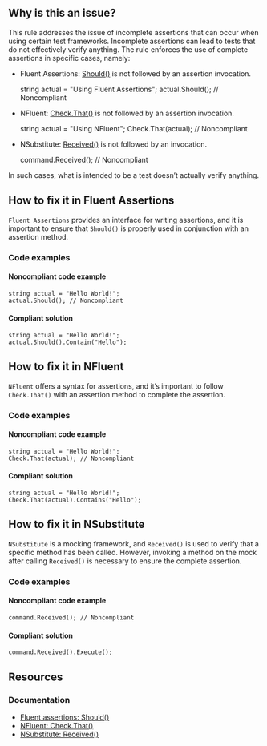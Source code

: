 ## Why is this an issue?

This rule addresses the issue of incomplete assertions that can occur when using certain test frameworks. Incomplete assertions can lead to tests
that do not effectively verify anything. The rule enforces the use of complete assertions in specific cases, namely:

- Fluent Assertions: [Should()](https://fluentassertions.com/introduction) is not followed by an assertion invocation.

    string actual = "Using Fluent Assertions";
    actual.Should(); // Noncompliant

- NFluent: [Check.That()](https://www.n-fluent.net) is not followed by an assertion invocation.

    string actual = "Using NFluent";
    Check.That(actual); // Noncompliant

- NSubstitute: [Received()](https://nsubstitute.github.io/help/received-calls) is not followed by an invocation.

    command.Received(); // Noncompliant

In such cases, what is intended to be a test doesn’t actually verify anything.

## How to fix it in Fluent Assertions

`Fluent Assertions` provides an interface for writing assertions, and it is important to ensure that `Should()` is properly
used in conjunction with an assertion method.

### Code examples

#### Noncompliant code example

    string actual = "Hello World!";
    actual.Should(); // Noncompliant

#### Compliant solution

    string actual = "Hello World!";
    actual.Should().Contain("Hello");

## How to fix it in NFluent

`NFluent` offers a syntax for assertions, and it’s important to follow `Check.That()` with an assertion method to complete
the assertion.

### Code examples

#### Noncompliant code example

    string actual = "Hello World!";
    Check.That(actual); // Noncompliant

#### Compliant solution

    string actual = "Hello World!";
    Check.That(actual).Contains("Hello");

## How to fix it in NSubstitute

`NSubstitute` is a mocking framework, and `Received()` is used to verify that a specific method has been called. However,
invoking a method on the mock after calling `Received()` is necessary to ensure the complete assertion.

### Code examples

#### Noncompliant code example

    command.Received(); // Noncompliant

#### Compliant solution

    command.Received().Execute();

## Resources

### Documentation

- [Fluent assertions: Should()](https://fluentassertions.com/introduction)
- [NFluent: Check.That()](https://www.n-fluent.net)
- [NSubstitute: Received()](https://nsubstitute.github.io/help/received-calls)